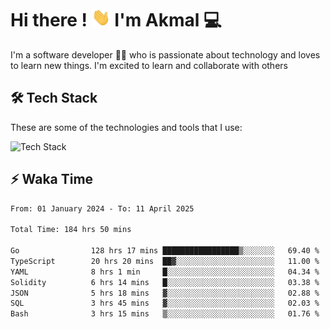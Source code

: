 # Hi there ! <img src="https://github.com/ABSphreak/ABSphreak/blob/master/gifs/Hi.gif" width="30"> I'm Akmal  💻

I'm a software developer 👨‍💻 who is passionate about technology and loves to learn new things. I'm excited to learn and collaborate with others

## 🛠️ Tech Stack

These are some of the technologies and tools that I use:

![Tech Stack](https://skillicons.dev/icons?i=typescript,nodejs,javascript,express,nest,sequelize,go,rabbitmq,python,solidity,react,vue,next,nuxtjs,webpack,vite,tailwindcss,bootstrap,css,scss,html,vercel,firebase,heroku,netlify,docker,postgresql,mongodb,redis,mysql,graphql,git,github,gitlab,vscode,figma,postman,pytorch,tensorflow,bash)

## ⚡ Waka Time
<!--START_SECTION:waka-->

```txt
From: 01 January 2024 - To: 11 April 2025

Total Time: 184 hrs 50 mins

Go                128 hrs 17 mins █████████████████▒░░░░░░░   69.40 %
TypeScript        20 hrs 20 mins  ██▓░░░░░░░░░░░░░░░░░░░░░░   11.00 %
YAML              8 hrs 1 min     █░░░░░░░░░░░░░░░░░░░░░░░░   04.34 %
Solidity          6 hrs 14 mins   █░░░░░░░░░░░░░░░░░░░░░░░░   03.38 %
JSON              5 hrs 18 mins   ▓░░░░░░░░░░░░░░░░░░░░░░░░   02.88 %
SQL               3 hrs 45 mins   ▓░░░░░░░░░░░░░░░░░░░░░░░░   02.03 %
Bash              3 hrs 15 mins   ▒░░░░░░░░░░░░░░░░░░░░░░░░   01.76 %
```

<!--END_SECTION:waka-->



